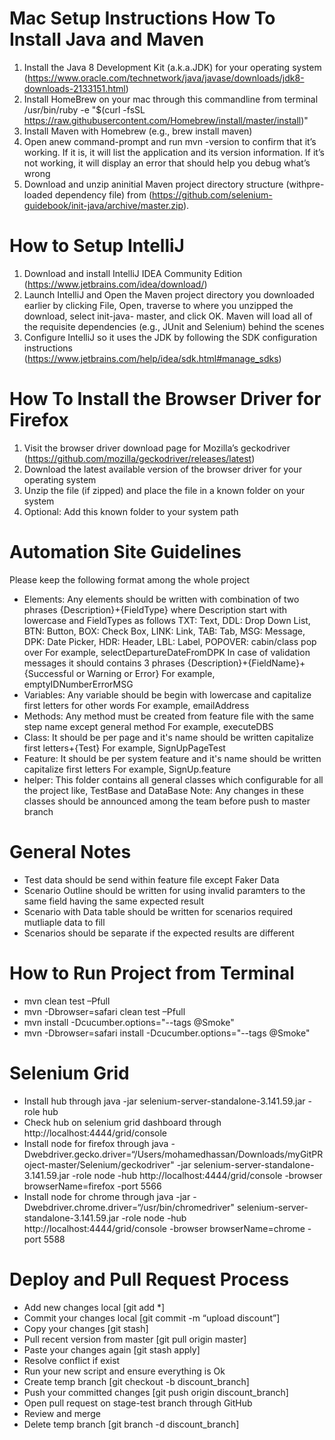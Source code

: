 # Mac Setup Instructions How To Install Java and Maven

1. Install the Java 8 Development Kit (a.k.a.JDK) for your operating system (https://www.oracle.com/technetwork/java/javase/downloads/jdk8-downloads-2133151.html)
2. Install HomeBrew on your mac through this commandline from terminal
/usr/bin/ruby -e "$(curl -fsSL https://raw.githubusercontent.com/Homebrew/install/master/install)"
3. Install Maven with Homebrew (e.g., brew install maven)
4. Open anew command-prompt and run mvn -version to confirm that it’s working. If it is, it will list the application and its version information. If it’s not working, it will display an error that should help you debug what’s wrong
5. Download and unzip aninitial Maven project directory structure (withpre-loaded dependency file) from (https://github.com/selenium-guidebook/init-java/archive/master.zip).

# How to Setup IntelliJ
1. Download and install IntelliJ IDEA Community Edition (https://www.jetbrains.com/idea/download/)
2. Launch IntelliJ and Open the Maven project directory you downloaded earlier by clicking File, Open, traverse to where you unzipped the download, select init-java- master, and click OK. Maven will load all of the requisite dependencies (e.g., JUnit and Selenium) behind the scenes
3. Configure IntelliJ so it uses the JDK by following the SDK configuration instructions (https://www.jetbrains.com/help/idea/sdk.html#manage_sdks)

# How To Install the Browser Driver for Firefox
1. Visit the browser driver download page for Mozilla’s geckodriver (https://github.com/mozilla/geckodriver/releases/latest)
2. Download the latest available version of the browser driver for your operating system
3. Unzip the file (if zipped) and place the file in a known folder on your system
4. Optional: Add this known folder to your system path

# Automation Site Guidelines
Please keep the following format among the whole project

- Elements: Any elements should be written with combination of two phrases {Description}+{FieldType} where Description start with lowercase and FieldTypes as follows TXT: Text, DDL: Drop Down List, BTN: Button, BOX: Check Box, LINK: Link, TAB: Tab, MSG: Message, DPK: Date Picker, HDR: Header, LBL: Label, POPOVER: cabin/class pop over
For example, selectDepartureDateFromDPK
In case of validation messages it should contains 3 phrases {Description}+{FieldName}+{Successful or Warning or Error} 
For example, emptyIDNumberErrorMSG
- Variables: Any variable should be begin with lowercase and capitalize first letters for other words 
For example, emailAddress
- Methods: Any method must be created from feature file with the same step name except general method 
For example, executeDBS
- Class: It should be per page and it's name should be written capitalize first letters+{Test} 
For example, SignUpPageTest
- Feature: It should be per system feature and it's name should be written capitalize first letters 
For example, SignUp.feature
- helper: This folder contains all general classes which configurable for all the project like, TestBase and DataBase Note: Any changes in these classes should be announced among the team before push to master branch
# General Notes
- Test data should be send within feature file except Faker Data
- Scenario Outline should be written for using invalid paramters to the same field having the same expected result
- Scenario with Data table should be written for scenarios required mutliaple data to fill
- Scenarios should be separate if the expected results are different

# How to Run Project from Terminal

- mvn clean test –Pfull
- mvn -Dbrowser=safari clean test –Pfull
- mvn install -Dcucumber.options="--tags @Smoke"
- mvn -Dbrowser=safari install -Dcucumber.options="--tags @Smoke"

# Selenium Grid
- Install hub through java -jar selenium-server-standalone-3.141.59.jar -role hub
- Check hub on selenium grid dashboard through http://localhost:4444/grid/console
- Install node for firefox through java -Dwebdriver.gecko.driver=“/Users/mohamedhassan/Downloads/myGitPRoject-master/Selenium/geckodriver" -jar selenium-server-standalone-3.141.59.jar -role node -hub http://localhost:4444/grid/console -browser browserName=firefox -port 5566
- Install node for chrome through java -jar -Dwebdriver.chrome.driver=“/usr/bin/chromedriver" selenium-server-standalone-3.141.59.jar -role node -hub http://localhost:4444/grid/console -browser browserName=chrome -port 5588


# Deploy and Pull Request Process

- Add new changes local [git add *]
- Commit your changes local [git commit -m “upload discount”]
- Copy your changes [git stash]
- Pull recent version from master [git pull origin master]
- Paste your changes again [git stash apply]
- Resolve conflict if exist
- Run your new script and ensure everything is Ok
- Create temp branch [git checkout -b discount_branch]
- Push your committed changes [git push origin discount_branch]
- Open pull request on stage-test branch through GitHub
- Review and merge
- Delete temp branch [git branch -d discount_branch]

